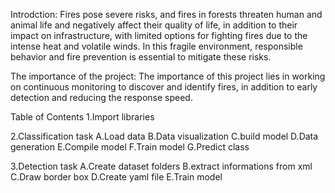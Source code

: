 Introdction:
Fires pose severe risks, and fires in forests threaten human and animal life and negatively affect their quality of life, in addition to their impact on infrastructure, with limited options for fighting fires due to the intense heat and volatile winds. In this fragile environment, responsible behavior and fire prevention is essential to mitigate these risks.

The importance of the project: The importance of this project lies in working on continuous monitoring to discover and identify fires, in addition to early detection and reducing the response speed.

Table of Contents
1.Import libraries

2.Classification task
 A.Load data
 B.Data visualization
 C.build model
 D.Data generation
 E.Compile model
 F.Train model
 G.Predict class
	
3.Detection task
 A.Create dataset folders
 B.extract informations from xml
 C.Draw border box
 D.Create yaml file
 E.Train model
